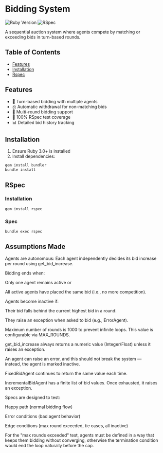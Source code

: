 # Bidding System

![Ruby Version](https://img.shields.io/badge/Ruby-3.0%2B-red)
![RSpec](https://img.shields.io/badge/RSpec-Tested-brightgreen)

A sequential auction system where agents compete by matching or exceeding bids in turn-based rounds.

## Table of Contents
- [Features](#features)
- [Installation](#installation)
- [Rspec](Rspec)

## Features

- 🎯 Turn-based bidding with multiple agents
- ⚖️ Automatic withdrawal for non-matching bids
- 🔄 Multi-round bidding support
- 🧪 100% RSpec test coverage
- 📊 Detailed bid history tracking

## Installation

1. Ensure Ruby 3.0+ is installed
2. Install dependencies:
```bash
gem install bundler
bundle install
```

## RSpec

### Installation
```bash
gem install rspec
```

### Spec

```bash
bundle exec rspec
```


## Assumptions Made

Agents are autonomous: Each agent independently decides its bid increase per round using get_bid_increase.

Bidding ends when:

Only one agent remains active or

All active agents have placed the same bid (i.e., no more competition).

Agents become inactive if:

Their bid falls behind the current highest bid in a round.

They raise an exception when asked to bid (e.g., ErrorAgent).

Maximum number of rounds is 1000 to prevent infinite loops. This value is configurable via MAX_ROUNDS.

get_bid_increase always returns a numeric value (Integer/Float) unless it raises an exception.

An agent can raise an error, and this should not break the system — instead, the agent is marked inactive.

FixedBidAgent continues to return the same value each time.

IncrementalBidAgent has a finite list of bid values. Once exhausted, it raises an exception.

Specs are designed to test:

Happy path (normal bidding flow)

Error conditions (bad agent behavior)

Edge conditions (max round exceeded, tie cases, all inactive)

For the "max rounds exceeded" test, agents must be defined in a way that keeps them bidding without converging, otherwise the termination condition would end the loop naturally before the cap.

